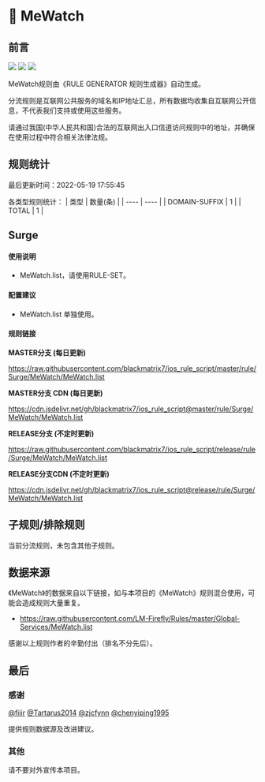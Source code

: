 # 🧸 MeWatch

## 前言

![](https://shields.io/badge/-移除重复规则-ff69b4) ![](https://shields.io/badge/-DOMAIN与DOMAIN--SUFFIX合并-green) ![](https://shields.io/badge/-IP--CIDR(6)合并-blueviolet) 

MeWatch规则由《RULE GENERATOR 规则生成器》自动生成。

分流规则是互联网公共服务的域名和IP地址汇总，所有数据均收集自互联网公开信息，不代表我们支持或使用这些服务。

请通过我国(中华人民共和国)合法的互联网出入口信道访问规则中的地址，并确保在使用过程中符合相关法律法规。

## 规则统计

最后更新时间：2022-05-19 17:55:45

各类型规则统计：
| 类型 | 数量(条)  | 
| ---- | ----  |
| DOMAIN-SUFFIX | 1  | 
| TOTAL | 1  | 


## Surge 

#### 使用说明
- MeWatch.list，请使用RULE-SET。

#### 配置建议
- MeWatch.list 单独使用。

#### 规则链接
**MASTER分支 (每日更新)**

https://raw.githubusercontent.com/blackmatrix7/ios_rule_script/master/rule/Surge/MeWatch/MeWatch.list

**MASTER分支 CDN (每日更新)**

https://cdn.jsdelivr.net/gh/blackmatrix7/ios_rule_script@master/rule/Surge/MeWatch/MeWatch.list

**RELEASE分支 (不定时更新)**

https://raw.githubusercontent.com/blackmatrix7/ios_rule_script/release/rule/Surge/MeWatch/MeWatch.list

**RELEASE分支CDN (不定时更新)**

https://cdn.jsdelivr.net/gh/blackmatrix7/ios_rule_script@release/rule/Surge/MeWatch/MeWatch.list

## 子规则/排除规则


当前分流规则，未包含其他子规则。

## 数据来源

《MeWatch》的数据来自以下链接，如与本项目的《MeWatch》规则混合使用，可能会造成规则大量重复。

- https://raw.githubusercontent.com/LM-Firefly/Rules/master/Global-Services/MeWatch.list


感谢以上规则作者的辛勤付出（排名不分先后）。

## 最后

### 感谢

[@fiiir](https://github.com/fiiir) [@Tartarus2014](https://github.com/Tartarus2014) [@zjcfynn](https://github.com/zjcfynn) [@chenyiping1995](https://github.com/chenyiping1995) 

提供规则数据源及改进建议。

### 其他

请不要对外宣传本项目。